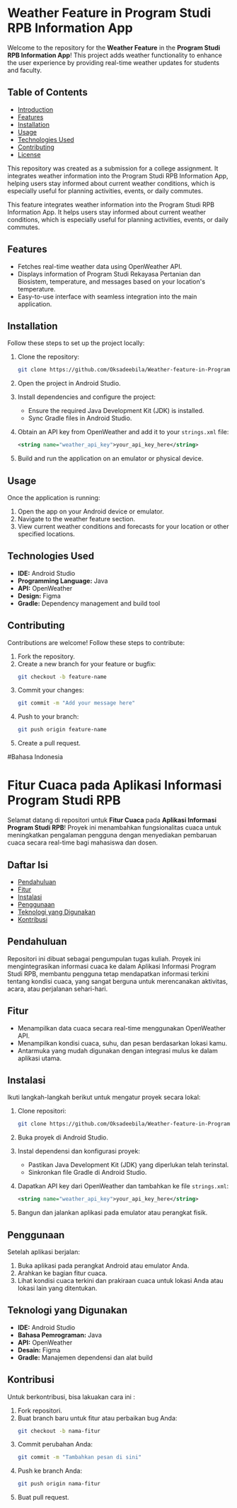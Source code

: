 # Weather Feature in Program Studi RPB Information App

Welcome to the repository for the **Weather Feature** in the **Program Studi RPB Information App**! This project adds weather functionality to enhance the user experience by providing real-time weather updates for students and faculty.

## Table of Contents

- [Introduction](#introduction)
- [Features](#features)
- [Installation](#installation)
- [Usage](#usage)
- [Technologies Used](#technologies-used)
- [Contributing](#contributing)
- [License](#license)

This repository was created as a submission for a college assignment. It integrates weather information into the Program Studi RPB Information App, helping users stay informed about current weather conditions, which is especially useful for planning activities, events, or daily commutes.

This feature integrates weather information into the Program Studi RPB Information App. It helps users stay informed about current weather conditions, which is especially useful for planning activities, events, or daily commutes.

## Features

- Fetches real-time weather data using OpenWeather API.
- Displays information of Program Studi Rekayasa Pertanian dan Biosistem, temperature, and messages based on your location's temperature.
- Easy-to-use interface with seamless integration into the main application.

## Installation

Follow these steps to set up the project locally:

1. Clone the repository:
   ```bash
   git clone https://github.com/Oksadeebila/Weather-feature-in-Program-Studi-RPB-Information-App.git
   ```

2. Open the project in Android Studio.

3. Install dependencies and configure the project:
   - Ensure the required Java Development Kit (JDK) is installed.
   - Sync Gradle files in Android Studio.

4. Obtain an API key from OpenWeather and add it to your `strings.xml` file:
   ```xml
   <string name="weather_api_key">your_api_key_here</string>
   ```

5. Build and run the application on an emulator or physical device.

## Usage

Once the application is running:

1. Open the app on your Android device or emulator.
2. Navigate to the weather feature section.
3. View current weather conditions and forecasts for your location or other specified locations.

## Technologies Used

- **IDE:** Android Studio
- **Programming Language:** Java
- **API:** OpenWeather
- **Design:** Figma
- **Gradle:** Dependency management and build tool

## Contributing

Contributions are welcome! Follow these steps to contribute:

1. Fork the repository.
2. Create a new branch for your feature or bugfix:
   ```bash
   git checkout -b feature-name
   ```
3. Commit your changes:
   ```bash
   git commit -m "Add your message here"
   ```
4. Push to your branch:
   ```bash
   git push origin feature-name
   ```
5. Create a pull request.

#Bahasa Indonesia 

# Fitur Cuaca pada Aplikasi Informasi Program Studi RPB


Selamat datang di repositori untuk **Fitur Cuaca** pada **Aplikasi Informasi Program Studi RPB**! Proyek ini menambahkan fungsionalitas cuaca untuk meningkatkan pengalaman pengguna dengan menyediakan pembaruan cuaca secara real-time bagi mahasiswa dan dosen.

## Daftar Isi

- [Pendahuluan](#pendahuluan)
- [Fitur](#fitur)
- [Instalasi](#instalasi)
- [Penggunaan](#penggunaan)
- [Teknologi yang Digunakan](#teknologi-yang-digunakan)
- [Kontribusi](#kontribusi)

## Pendahuluan

Repositori ini dibuat sebagai pengumpulan tugas kuliah. Proyek ini mengintegrasikan informasi cuaca ke dalam Aplikasi Informasi Program Studi RPB, membantu pengguna tetap mendapatkan informasi terkini tentang kondisi cuaca, yang sangat berguna untuk merencanakan aktivitas, acara, atau perjalanan sehari-hari.

## Fitur

- Menampilkan data cuaca secara real-time menggunakan OpenWeather API.
- Menampilkan kondisi cuaca, suhu, dan pesan berdasarkan lokasi kamu.
- Antarmuka yang mudah digunakan dengan integrasi mulus ke dalam aplikasi utama.

## Instalasi

Ikuti langkah-langkah berikut untuk mengatur proyek secara lokal:

1. Clone repositori:
   ```bash
   git clone https://github.com/Oksadeebila/Weather-feature-in-Program-Studi-RPB-Information-App.git
   ```

2. Buka proyek di Android Studio.

3. Instal dependensi dan konfigurasi proyek:
   - Pastikan Java Development Kit (JDK) yang diperlukan telah terinstal.
   - Sinkronkan file Gradle di Android Studio.

4. Dapatkan API key dari OpenWeather dan tambahkan ke file `strings.xml`:
   ```xml
   <string name="weather_api_key">your_api_key_here</string>
   ```

5. Bangun dan jalankan aplikasi pada emulator atau perangkat fisik.

## Penggunaan

Setelah aplikasi berjalan:

1. Buka aplikasi pada perangkat Android atau emulator Anda.
2. Arahkan ke bagian fitur cuaca.
3. Lihat kondisi cuaca terkini dan prakiraan cuaca untuk lokasi Anda atau lokasi lain yang ditentukan.

## Teknologi yang Digunakan

- **IDE:** Android Studio
- **Bahasa Pemrograman:** Java
- **API:** OpenWeather
- **Desain:** Figma
- **Gradle:** Manajemen dependensi dan alat build

## Kontribusi

Untuk berkontribusi, bisa lakuakan cara ini : 

1. Fork repositori.
2. Buat branch baru untuk fitur atau perbaikan bug Anda:
   ```bash
   git checkout -b nama-fitur
   ```
3. Commit perubahan Anda:
   ```bash
   git commit -m "Tambahkan pesan di sini"
   ```
4. Push ke branch Anda:
   ```bash
   git push origin nama-fitur
   ```
5. Buat pull request.



